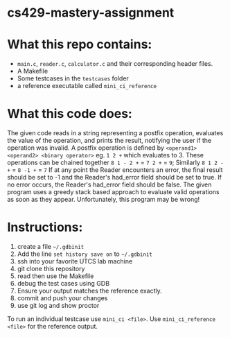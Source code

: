 # cs429-mastery-assignment

# What this repo contains:
- `main.c`, `reader.c`, `calculator.c` and their corresponding header files.
- A Makefile
- Some testcases in the `testcases` folder
- a reference executable called `mini_ci_reference`

# What this code does:
The given code reads in a string representing a postfix operation, evaluates the value of the operation,
and prints the result, notifying the user if the operation was invalid.
A postfix operation is defined by `<operand1> <operand2> <binary operator>` eg. `1 2 +` which evaluates to 3.
These operations can be chained together `8 1 - 2 +` = `7 2 +` = `9`;
Similarly `8 1 2 - +` = `8 -1 +` = `7`
If at any point the Reader encounters an error, the final result should be set to -1 and the Reader's had_error field
should be set to true. If no error occurs, the Reader's had_error field should be false.
The given program uses a greedy stack based approach to evaluate valid operations as soon as they appear.
Unfortunately, this program may be wrong!

# Instructions:
1. create a file `~/.gdbinit`
2. Add the line `set history save on` to `~/.gdbinit`
3. ssh into your favorite UTCS lab machine
4. git clone this repository
5. read then use the Makefile
6. debug the test cases using GDB
7. Ensure your output matches the reference exactly.
8. commit and push your changes
9. use git log and show proctor

To run an individual testcase use 
`mini_ci <file>`. Use `mini_ci_reference <file>` for the reference output.
